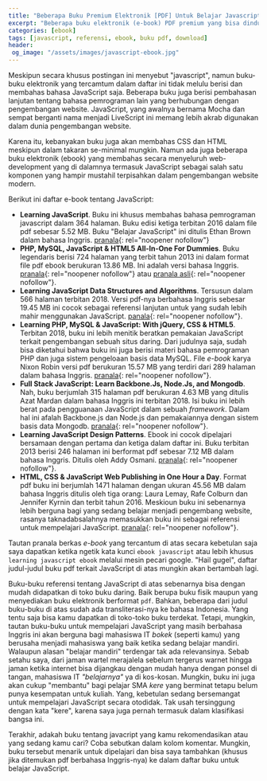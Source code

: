 ```yaml
---
title: "Beberapa Buku Premium Elektronik [PDF] Untuk Belajar Javascript [GRATIS]"
excerpt: "Beberapa buku elektronik (e-book) PDF premium yang bisa dinduh secara gratis untuk belajar javascript sendiri hingga mahir"
categories: [ebook]
tags: [javascript, referensi, ebook, buku pdf, download]
header:
 og_image: "/assets/images/javascript-ebook.jpg"
---
```

Meskipun secara khusus postingan ini menyebut "javascript", namun buku-buku elektronik yang tercamtum dalam daftar ini tidak melulu berisi dan membahas bahasa JavaScript saja. Beberapa buku juga berisi pembahasan lanjutan tentang bahasa pemrograman lain yang berhubungan dengan pengembangan website. JavaScript, yang awalnya bernama Mocha dan sempat berganti nama menjadi LiveScript ini memang lebih akrab digunakan dalam dunia pengembangan website.

Karena itu, kebanyakan buku juga akan membahas CSS dan HTML meskipun dalam takaran se-minimal mungkin. Namun ada juga beberapa buku elektronik (ebook) yang membahas secara menyeluruh web-development yang di dalamnya termasuk JavaScript sebagai salah satu komponen yang hampir mustahil terpisahkan dalam pengembangan website modern.

Berikut ini daftar e-book tentang JavaScript:

- **Learning JavaScript**. Buku ini khusus membahas bahasa pemrograman javascript dalam 364 halaman. Buku edisi ketiga terbitan 2016 dalam file pdf sebesar 5.52 MB. Buku "Belajar JavaScript" ini ditulis Ethan Brown dalam bahasa Inggris. [pranala](/mega.nz/?key=VpMVhAgT&file=jHj-pt7ECJrZnKLaqexmCaArfeL3bvCmf1FPZgywrzI&st1=oke&st2=){: rel="noopener nofollow"}
- **PHP, MySQL, JavaScript & HTML5 All-In-One For Dummies**. Buku legendaris berisi 724 halaman yang terbit tahun 2013 ini dalam format file pdf ebook berukuran 13.86 MB. Ini adalah versi bahasa Inggris. [pranala](/mega.nz/key=Vk1mECbS&file=AW24v22erAqNOP6hRXRXfd3THmgMQTgcdg_ASXXuuWw&st1=huhah&st2=){: rel="noopener nofollow"} atau [pranala asli](https://khmerbamboo.files.wordpress.com/2014/09/php-mysql-javascript-html5-all-in-one-for-dummies.pdf){: rel="noopener nofollow"}.
- **Learning JavaScript Data Structures and Algorithms**. Tersusun dalam 566 halaman terbitan 2018. Versi pdf-nya berbahasa Inggris sebesar 19.45 MB ini cocok sebagai referensi lanjutan untuk yang sudah lebih mahir menggunakan JavaScript. [panala](/mega.nz/?key=4osyVITS&file=UyrsqPvJbJEJQ7Q4GyWUUsVZUXhk2i0gAZwmCVdluzk=&st1=OK&st2=){: rel="noopener nofollow"}.
- **Learning PHP, MySQL & JavaScript: With jQuery, CSS & HTML5**. Terbitan 2018, buku ini lebih menitik beratkan pemakaian JavaScript terkait pengembangan sebuah situs daring. Dari judulnya saja, sudah bisa diketahui bahwa buku ini juga berisi materi bahasa pemrograman PHP dan juga sistem pengeloaan basis data MySQL. File _e-book_ karya Nixon Robin versi pdf berukuran 15.57 MB yang terdiri dari 289 halaman dalam bahasa Inggris. [pranala](/mega.nz/?key=h9skGCLZ&file=bdCIaVuqPX9VZo9pP9tGlSHSduYJx5Qg7-IAhHtfCuc&st1=ebook&st2=){: rel="noopener nofollow"}.
- **Full Stack JavaScript: Learn Backbone.Js, Node.Js, and Mongodb**. Nah, buku berjumlah 315 halaman pdf berukuran 4.63 MB yang ditulis Azat Mardan dalam bahasa Inggris ini terbitan 2018. Isi buku ini lebih berat pada pengguanaan JavaScript dalam sebuah _framework_. Dalam hal ini afalah Backbone.js dan Node.js dan pemakaiannya dengan sistem basis data Mongodb. [pranala](/mega.nz/key=h9t2zSCC&file=sdqLezf_rymMbui8mPn-RUOGvVFb5NHYTqV6JMru4RM&st1=ok&st2=){: rel="noopener nofollow"}.
- **Learning JavaScript Design Patterns**. Ebook ini cocok dipelajari bersamaan dengan pertama dan ketiga dalam daftar ini. Buku terbitan 2013 berisi 246 halaman ini berformat pdf sebesar 7.12 MB dalam bahasa Inggris. Ditulis oleh Addy Osmani. [pranala](/mega.nz/?key=MkkwnQrI&file=B2oDNv6WPPu_01EI8vwP_r2hwTMJMV6gfux-MSBiaFQ&st1=well&st2=){: rel="noopener nofollow"}.
- **HTML, CSS & JavaScript Web Publishing in One Hour a Day**. Format pdf buku ini berjumlah 1471 halaman dengan ukuran 45.56 MB dalam bahasa Inggris ditulis oleh tiga orang: Laura Lemay, Rafe Colburn dan Jennifer Kyrnin dan terbit tahun 2016. Meskioun buku ini sebenarnya lebih berguna bagi yang sedang belajar menjadi pengembang website, rasanya taknadabsalahnya memasukkan buku ini sebagai referensi untuk mempelajari JavaScript. [pranala](/mega.nz/?key=84k3iADS&file=Ejkq-5KN-xkod8YLw1FHugDroQbMLPBFJKDGR8kBZCQ&st1=yes&st2=){: rel="noopener nofollow"}.

Tautan pranala berkas _e-book_ yang tercantum di atas secara kebetulan saja saya dapatkan ketika ngetik kata kunci `ebook javascript` atau lebih khusus `learning javascript ebook` melalui mesin pecari google. "Hail gugel", daftar judul-judul buku pdf terkait JavaScript di atas mungkin akan bertambah lagi.

Buku-buku referensi tentang JavaScript di atas sebenarnya bisa dengan mudah didapatkan di toko buku daring. Baik berupa buku fisik maupun yang menyediakan buku elektronik berformat `pdf`. Bahkan, beberapa dari judul buku-buku di atas sudah ada transliterasi-nya ke bahasa Indonesia. Yang tentu saja bisa kamu dapatkan di toko-toko buku terdekat. Tetapi, mungkin, tautan buku-buku untuk mempelajari JavaScript yang masih berbahasa Inggris ini akan berguna bagi mahasiswa IT _bokek_ (seperti kamu) yang berusaha menjadi mahasiswa yang baik ketika sedang belajar mandiri. Walaupun alasan "belajar mandiri" terdengar tak ada relevansinya. Sebab setahu saya, dari jaman wartel merajalela sebelum tergerus warnet hingga jaman ketika internet bisa dijangkau dengan mudah hanya dengan ponsel di tangan, mahasiswa IT _"belajarnya"_ ya di kos-kosan.
Mungkin, buku ini juga akan cukup "membantu" bagi pelajar SMA _kere_ yang berminat tetapu belum punya kesempatan untuk kuliah. Yang, kebetulan sedang bersemangat untuk mempelajari JavaScript secara otodidak. Tak usah tersinggung dengan kata "kere", karena saya juga pernah termasuk dalam klasifikasi bangsa ini.

Terakhir, adakah buku tentang javacript yang kamu rekomendasikan atau yang sedang kamu cari? Coba sebutkan dalam kolom komentar. Mungkin, buku tersebut menarik untuk dipelajari dan bisa saya tambahkan (khusus jika ditemukan pdf berbahasa Inggris-nya) ke dalam daftar buku untuk belajar JavaScript.
